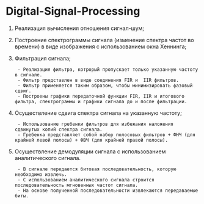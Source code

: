 # Digital-Signal-Processing

1) Реализация вычисления отношения сигнал-шум;

2) Построение спектрограммы сигнала (изменение спектра частот во времени) в виде изображения с использованием окна Хеннинга;

3) Фильтрация сигнала;

        - Реализация фильтра, котрорый пропускает только указанную частоту в сигнале. 
        - Фильтр представлен в виде соединения FIR и  IIR фильтров. 
        - Фильтр применяется таким образом, чтобы минимизировать фазовый сдвиг. 
        - Построены графики передаточной функции FIR, IIR и итогового фильтра, спектрограммы и графики сигнала до и после фильтрации.



4) Осуществление сдвига спектра сигнала на указанную частоту;

        - Использование гребенки фильтров для избежания наложения сдвинутых копий спектра сигнала.
        - Гребенка представляет собой набор полосовых фильтров + ФНЧ (для крайней левой полосы) + ФВЧ (для крайней правой полосы).

5) Осуществление демодуляции сигнала с использованием аналитического сигнала.

        - В сигнале передается битовая последовательность, которую необходимо извлечь. 
        - С использованием аналитического сигнала строится последовательность мгновенных частот сигнала. 
        - На основе полученной последовательности извлекаются передаваемые биты.
